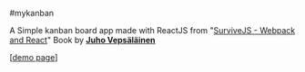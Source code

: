 #mykanban

A Simple kanban board app made with ReactJS from "[SurviveJS - Webpack and React](http://leanpub.com/survivejs_webpack_react)" Book by **[Juho Vepsäläinen](https://twitter.com/bebraw)**

[[demo page](http://rohmanhakim.github.io/mykanban)]
